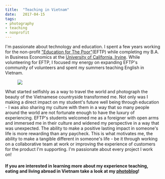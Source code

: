 ```yaml
---
title:  "Teaching in Vietnam"
date:   2017-04-15
tags:
- photography
- teaching
- nonprofit
---
```


I'm passionate about technology and education. I spent a few years working for the non-profit ["Education for The Poor"](http://www.educationforthepoor.org)(EFTP) while completing my B.A. in Business Economics at the [University of California, Irvine](http://uci.edu/about/index.php). While volunteering for EFTP, I focused my energy on expanding EFTP's community of volunteers and spent my summers teaching English in Vietnam.

<figure>
    <a href="https://photos.google.com/share/AF1QipM7QZD8S6Tqz_Z5gpGF8mtCN8DzgP3EPILDBsoeGLVWIPmeKszv-9rNpGhbDrM3Tg/photo/AF1QipO3ak0BxiJlWVKq8Sw3l88hRfXpHdvgJJsQQEqQ?key=U092ZHQwWUo5VEYtSzdxTDlxZ0Q5YXY4TFlfOE9n"><img src="https://photos.google.com/share/AF1QipM7QZD8S6Tqz_Z5gpGF8mtCN8DzgP3EPILDBsoeGLVWIPmeKszv-9rNpGhbDrM3Tg/photo/AF1QipO3ak0BxiJlWVKq8Sw3l88hRfXpHdvgJJsQQEqQ?key=U092ZHQwWUo5VEYtSzdxTDlxZ0Q5YXY4TFlfOE9n"></a>
</figure>

What started selfishly as a way to travel the world and photograph the beauty of the Vietnamese countryside transformed me. Not only was I making a direct impact on my student's future well being through education - I was also sharing my culture with them in a way that so many people around the world are not fortunate enough to have the luxury of experiencing. EFTP's students welcomed me as a foreigner with open arms and immersed me in their culture and widened my perspective in a way that was unexpected.  The ability to make a positive lasting impact in someone's life is more rewarding than any paycheck.  This is what motivates me, the ability to make a tangible different in someone's life - be it through working on a collaborative team at work or improving the experience of customers for the product I'm supporting.  I'm passionate about every project I work on!

#### If you are interested in learning more about my experience teaching, eating and living abroad in Vietnam take a look at my [photoblog](http://veranoenvietnam.blogspot.com)!